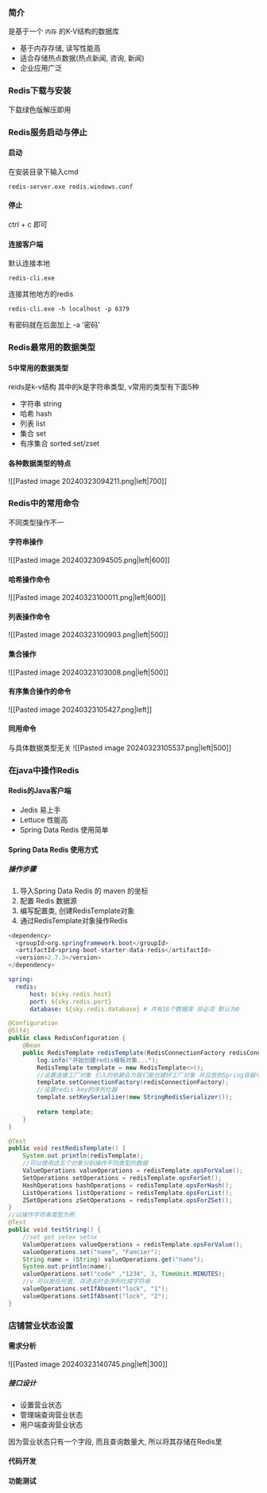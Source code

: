 ### 简介
是基于一个 `内存` 的K-V结构的数据库
- 基于内存存储, 读写性能高
- 适合存储热点数据(热点新闻, 咨询, 新闻)
- 企业应用广泛


### Redis下载与安装
下载绿色版解压即用


### Redis服务启动与停止
#### 启动
在安装目录下输入cmd
```
redis-server.exe redis.windows.conf
```

#### 停止
ctrl + c  即可

#### 连接客户端
默认连接本地
```
redis-cli.exe
```

连接其他地方的redis
```
redis-cli.exe -h localhost -p 6379
```
有密码就在后面加上 -a '密码'



### Redis最常用的数据类型
#### 5中常用的数据类型
reids是k-v结构 其中的k是字符串类型, v常用的类型有下面5种
- 字符串 string
- 哈希 hash
- 列表 list
- 集合 set
- 有序集合 sorted set/zset

#### 各种数据类型的特点
![[Pasted image 20240323094211.png|left|700]]

### Redis中的常用命令
不同类型操作不一
#### 字符串操作
![[Pasted image 20240323094505.png|left|600]]

#### 哈希操作命令
![[Pasted image 20240323100011.png|left|600]]

#### 列表操作命令
![[Pasted image 20240323100903.png|left|500]]

#### 集合操作
![[Pasted image 20240323103008.png|left|500]]

#### 有序集合操作的命令
![[Pasted image 20240323105427.png|left]]

#### 同用命令
与具体数据类型无关
![[Pasted image 20240323105537.png|left|500]]

### 在java中操作Redis
#### Redis的Java客户端
- Jedis 易上手
- Lettuce 性能高
- Spring Data Redis 使用简单
#### Spring Data Redis 使用方式

##### 操作步骤
1. 导入Spring Data Redis 的 maven 的坐标
2. 配置 Redis 数据源
3. 编写配置类, 创建RedisTemplate对象
4. 通过RedisTemplate对象操作Redis
```java
<dependency>  
  <groupId>org.springframework.boot</groupId>  
  <artifactId>spring-boot-starter-data-redis</artifactId>  
  <version>2.7.3</version>  
</dependency>
```

```yml
spring:
  redis:  
	  host: ${sky.redis.host}  
	  port: ${sky.redis.port}  
	  database: ${sky.redis.database} # 共有16个数据库 非必须 默认为0
```

```java
@Configuration  
@Slf4j  
public class RedisConfiguration {  
    @Bean  
    public RedisTemplate redisTemplate(RedisConnectionFactory redisConnectionFactory) {  
        log.info("开始创建redis模板对象...");  
        RedisTemplate template = new RedisTemplate<>();  
        //设置连接工厂对象 引入的依赖会为我们能创建好工厂对象 并且放到Spring容器中  
        template.setConnectionFactory(redisConnectionFactory);  
        //设置redis key的序列化器  
        template.setKeySerializer(new StringRedisSerializer());  
  
        return template;  
    }  
}
```

```java
@Test  
public void restRedisTemplate() {  
    System.out.println(redisTemplate);  
    //可以使用这五个对象分别操作不同类型的数据  
    ValueOperations valueOperations = redisTemplate.opsForValue();  
    SetOperations setOperations = redisTemplate.opsForSet();  
    HashOperations hashOperations = redisTemplate.opsForHash();  
    ListOperations listOperations = redisTemplate.opsForList();  
    ZSetOperations zSetOperations = redisTemplate.opsForZSet();  
}
//以操作字符串类型为例
@Test  
public void testString() {  
    //set get setex setnx  
    ValueOperations valueOperations = redisTemplate.opsForValue();  
    valueOperations.set("name", "Fancier");  
    String name = (String) valueOperations.get("name");  
    System.out.println(name);  
    valueOperations.set("code" ,"1234", 3, TimeUnit.MINUTES);  
    //v 可以是任何值, 存进去时会序列化成字符串  
    valueOperations.setIfAbsent("lock", "1");  
    valueOperations.setIfAbsent("lock", "2");  
}
```

### 店铺营业状态设置
#### 需求分析
![[Pasted image 20240323140745.png|left|300]]

##### 接口设计
- 设置营业状态
- 管理端查询营业状态
- 用户端查询营业状态

因为营业状态只有一个字段, 而且查询数量大, 所以将其存储在Redis里
#### 代码开发






#### 功能测试









